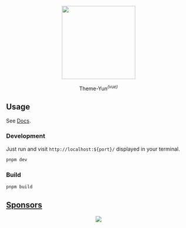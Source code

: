 <p align="center">
  <img width="200" src="https://cdn.jsdelivr.net/gh/YunYouJun/yun/images/meme/yun-good-alpha-compressed.png">
</p>

<p align="center">
Theme-Yun<sup><em>(vue)</em></sup>
</p>

## Usage

See [Docs](./docs/README.md).

### Development

Just run and visit `http://localhost:${port}/` displayed in your terminal.

```bash
pnpm dev
```

### Build

```bash
pnpm build
```

## [Sponsors](https://www.yunyoujun.cn/sponsors/)

<p align="center">
  <a href="https://www.yunyoujun.cn/sponsors/">
    <img src='https://fastly.jsdelivr.net/gh/YunYouJun/sponsors/public/sponsors.svg'/>
  </a>
</p>
